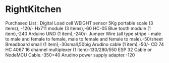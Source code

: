 # RightKitchen

Purchased List :
Digital Load cell WEIGHT sensor 5Kg portable scale (3 items), -120/-
Hx711 module (3 items),-60
HC-05 Blue tooth module (1 item),-240
Arduino UNO (1 item),-240/-
Jumper Wire (all type stripe - male to male and female to female, male to female and female to male).-50/sheet
Breadboard small (1 item),-30small,50big
Arudino cable (1 item),-50/-
CD 74 HC 4067 16 channel multiplexer (1 item)-130/280/550
ESP 32 Cable or NodeMCU Cable.-350+40
Arudino power supply adapter.-120
